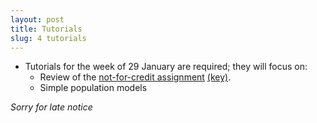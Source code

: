 ```yaml
---
layout: post
title: Tutorials
slug: 4 tutorials
---
```


* Tutorials for the week of 29 January are required; they will focus on:
	* Review of the [not-for-credit assignment](/materials/intro.asn.pdf) [(key)](/materials/intro.key.pdf).
	* Simple population models

_Sorry for late notice_
